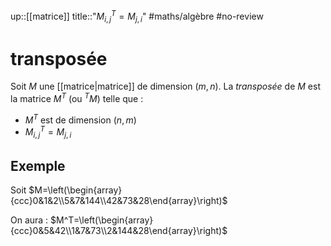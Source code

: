 up::[[matrice]]
title::"$M^{T}_{i,j}=M_{j,i}$"
#maths/algèbre #no-review 
# transposée

Soit $M$ une [[matrice|matrice]] de dimension $(m, n)$.
La _transposée_ de $M$ est la matrice $M^T$ (ou $^TM$) telle que :
 - $M^T$ est de dimension $(n, m)$
 - $M^T_{i, j} = M_{j, i}$


## Exemple
Soit $M=\left(\begin{array}{ccc}0&1&2\\5&7&144\\42&73&28\end{array}\right)$

On aura : $M^T=\left(\begin{array}{ccc}0&5&42\\1&7&73\\2&144&28\end{array}\right)$

